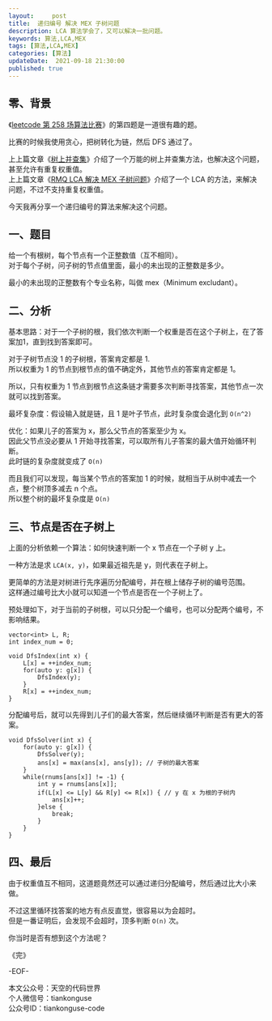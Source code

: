 ```yaml
---   
layout:     post  
title:  递归编号 解决 MEX 子树问题
description: LCA 算法学会了，又可以解决一批问题。     
keywords: 算法,LCA,MEX  
tags: [算法,LCA,MEX]    
categories: [算法]  
updateDate:  2021-09-18 21:30:00  
published: true  
---  
```



## 零、背景  


《[leetcode 第 258 场算法比赛](https://mp.weixin.qq.com/s/m55Do8IQPU4RcAPs2uX1uA)》的第四题是一道很有趣的题。  


比赛的时候我使用贪心，把树转化为链，然后 DFS 通过了。  



上上篇文章《[树上并查集](https://mp.weixin.qq.com/s/JEZ0-uqSrfBHZZask3PPBA)》介绍了一个万能的树上并查集方法，也解决这个问题，甚至允许有重复权重值。  
上上篇文章《[RMQ LCA 解决 MEX 子树问题](https://mp.weixin.qq.com/s/qg34lLbiHWLXzuAr1RRhRQ)》介绍了一个 LCA 的方法，来解决问题，不过不支持重复权重值。  


今天我再分享一个递归编号的算法来解决这个问题。  


## 一、题目  


给一个有根树，每个节点有一个正整数值（互不相同）。  
对于每个子树，问子树的节点值里面，最小的未出现的正整数是多少。  


最小的未出现的正整数有个专业名称，叫做 mex（Minimum excludant）。  


## 二、分析  


基本思路：对于一个子树的根，我们依次判断一个权重是否在这个子树上，在了答案加1，直到找到答案即可。  


对于子树节点没 1 的子树根，答案肯定都是 1.  
所以权重为 1 的节点到根节点的值不确定外，其他节点的答案肯定都是 1。  


所以，只有权重为 1 节点到根节点这条链才需要多次判断寻找答案，其他节点一次就可以找到答案。  


最坏复杂度：假设输入就是链，且 1 是叶子节点，此时复杂度会退化到 `O(n^2)`  


优化：如果儿子的答案为 x，那么父节点的答案至少为 x。  
因此父节点没必要从 1 开始寻找答案，可以取所有儿子答案的最大值开始循环判断。  
此时链的复杂度就变成了 `O(n)`  


而且我们可以发现，每当某个节点的答案加 1 的时候，就相当于从树中减去一个点，整个树顶多减去 n 个点。  
所以整个树的最坏复杂度是 `O(n)`  


## 三、节点是否在子树上


上面的分析依赖一个算法：如何快速判断一个 x 节点在一个子树 y 上。  


一种方法是求 `LCA(x, y)`，如果最近祖先是 y，则代表在子树上。  


更简单的方法是对树进行先序遍历分配编号，并在根上储存子树的编号范围。  
这样通过编号比大小就可以知道一个节点是否在一个子树上了。  


预处理如下，对于当前的子树根，可以只分配一个编号，也可以分配两个编号，不影响结果。  


```
vector<int> L, R;
int index_num = 0;

void DfsIndex(int x) {
    L[x] = ++index_num;
    for(auto y: g[x]) {
        DfsIndex(y);
    }
    R[x] = ++index_num;
}
```


分配编号后，就可以先得到儿子们的最大答案，然后继续循环判断是否有更大的答案。  


```
void DfsSolver(int x) {
    for(auto y: g[x]) {
        DfsSolver(y);
        ans[x] = max(ans[x], ans[y]); // 子树的最大答案
    }
    while(rnums[ans[x]] != -1) {
        int y = rnums[ans[x]];
        if(L[x] <= L[y] && R[y] <= R[x]) { // y 在 x 为根的子树内
            ans[x]++;
        }else {
            break;
        }
    }
}
```


## 四、最后


由于权重值互不相同，这道题竟然还可以通过递归分配编号，然后通过比大小来做。  


不过这里循环找答案的地方有点反直觉，很容易以为会超时。  
但是一番证明后，会发现不会超时，顶多判断 `O(n)` 次。  


你当时是否有想到这个方法呢？  



《完》  


-EOF-  



本文公众号：天空的代码世界  
个人微信号：tiankonguse  
公众号ID：tiankonguse-code  
  

